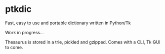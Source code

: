 # ptkdic
Fast, easy to use and portable dictionary written in Python/Tk

Work in progress...

Thesaurus is stored in a trie, pickled and gzipped.
Comes with a CLI, Tk GUI to come.

